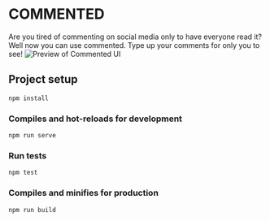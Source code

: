 # COMMENTED

Are you tired of commenting on social media only to have everyone read it? Well now you can use commented. Type up your comments for only you to see!
![Preview of Commented UI](./src/assets/app.preview.png)

## Project setup

```
npm install
```

### Compiles and hot-reloads for development

```
npm run serve
```

### Run tests

```
npm test
```

### Compiles and minifies for production

```
npm run build
```
